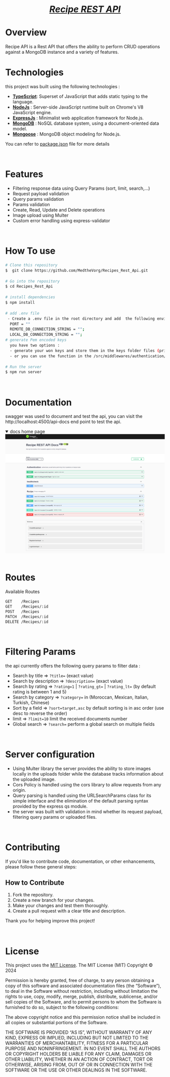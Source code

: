 
***<h1 align="center" style="border:none;text-decoration:underline">Recipe REST API</h1>***


# Overview
 Recipe API is a Rest API that offers the ability to perform CRUD operations against a MongoDB instance and a variety of features.

# Technologies
  this project was built using the following technologies :
  - [**TypeScript**](https://www.typescriptlang.org/):  Superset of JavaScript that adds static typing to the language.
  - [**NodeJs**](https://nodejs.org/) : Server-side JavaScript runtime built on Chrome's V8 JavaScript engine.
  - [**ExpressJs**](https://expressjs.com/) : Minimalist web application framework for Node.js.
  - [**MongoDB**](https://www.mongodb.com/) : NoSQL database system, using a document-oriented data model.
  - [**Mongoose**](https://mongoosejs.com/) : MongoDB object modeling for Node.js.
 

  
  You can refer to [package.json](./package.json) file for more details
 
<br/>

# Features
 - Filtering response data  using Query Params (sort, limit, search,...)
 - Request payload validation
 - Query params validation
 - Params validation
 - Create, Read, Update and  Delete operations
 - Image upload using Multer
 - Custom error handling using express-validator

<br/>

# How To use
```bash
# Clone this repository
$  git clone https://github.com/MedtheVorg/Recipes_Rest_Api.git

# Go into the repository
$ cd Recipes_Rest_Api

# install dependencies
$ npm install

# add .env file
 - Create a .env file in the root directory and add  the following environment variables : 
  PORT = ""
  REMOTE_DB_CONNECTION_STRING = "";
  LOCAL_DB_CONNECTION_STRING = "";
# generate Pem encoded keys
  you have two options : 
  - generate your won keys and store them in the keys folder files (private_key.pem and public_key.pem)
  - or you can use the function in the /src/middlewares/authentication/PEM-ENCODED-KEYS.ts file from line 8 to 18 to generate and store pem encoded key pairs for you.

# Run the server
$ npm run server

```
<br/>

# Documentation
  swagger was used to document and test the api, you can visit the http://localhost:4500/api-docs end point to test the api.
<details open>
  <summary>docs home page</summary>
    <img src="./swaggerui.png" />
    
</details>

<br/>


# Routes
Available Routes
```
GET    /Recipes
GET    /Recipes/:id
POST   /Recipes
PATCH  /Recipes/:id
DELETE /Recipes/:id
```
<br/>

# Filtering Params
  the api currently offers the following query params to filter data : 
  - Search by title  =>  `?title=` (exact value)   
  - Search by description  =>  `?description=`  (exact value) 
  - Search by rating  =>  `?rating=1` | `?rating_gt=` | `?rating_lt=`    (by default rating is between 1 and 5)
  - Search by category  =>  `?category=`  in (Moroccan, Mexican, Italian, Turkish, Chinese)   
  - Sort by a field  =>  `?sort=target,asc` by default  sorting is  in asc order  (use desc to reverse the order)   
  - limit   =>  `?limit=10`  limit the  received documents number 
  - Global search   =>  `?search=`  perform a global search on multiple fields

<br/>

# Server configuration   
 - Using Multer library the server provides the ability to store images locally in the uploads folder while the database tracks information about the uploaded image.
 - Cors Policy is handled using the cors library to allow requests from any origin.
 - Query parsing is handled using the URLSearchParams class for its simple interface and the elimination of the default parsing syntax provided by the express qs module.
 - the server was  built with validation in mind whether its request payload, filtering query params or  uploaded files.

<br/>

# Contributing
If you'd like to contribute code, documentation, or other enhancements, please follow these general steps:

## How to Contribute
1. Fork the repository.
2. Create a new branch for your changes.
3. Make your changes and test them thoroughly.
4. Create a pull request with a clear title and description.

Thank you for helping improve this project!

<br/>

# License

This project uses the [MIT License](https://mit-license.org/). The MIT License (MIT)
Copyright © 2024 <copyright holders>

Permission is hereby granted, free of charge, to any person obtaining a copy of this software and associated documentation files (the “Software”), to deal in the Software without restriction, including without limitation the rights to use, copy, modify, merge, publish, distribute, sublicense, and/or sell copies of the Software, and to permit persons to whom the Software is furnished to do so, subject to the following conditions:

The above copyright notice and this permission notice shall be included in all copies or substantial portions of the Software.

THE SOFTWARE IS PROVIDED “AS IS”, WITHOUT WARRANTY OF ANY KIND, EXPRESS OR IMPLIED, INCLUDING BUT NOT LIMITED TO THE WARRANTIES OF MERCHANTABILITY, FITNESS FOR A PARTICULAR PURPOSE AND NONINFRINGEMENT. IN NO EVENT SHALL THE AUTHORS OR COPYRIGHT HOLDERS BE LIABLE FOR ANY CLAIM, DAMAGES OR OTHER LIABILITY, WHETHER IN AN ACTION OF CONTRACT, TORT OR OTHERWISE, ARISING FROM, OUT OF OR IN CONNECTION WITH THE SOFTWARE OR THE USE OR OTHER DEALINGS IN THE SOFTWARE.


